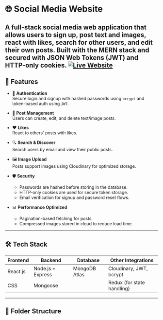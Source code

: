 # 🌐 Social Media Website

A full-stack social media web application that allows users to sign up, post text and images, react with likes, search for other users, and edit their own posts. Built with the MERN stack and secured with JSON Web Tokens (JWT) and HTTP-only cookies.
[![Live Website](https://img.shields.io/badge/Live%20Website-Click%20Here-blue?style=for-the-badge)](https://social-app-website-6dq3.vercel.app/)
---

## 🚀 Features

- 🔐 **Authentication**  
  Secure login and signup with hashed passwords using `bcrypt` and token-based auth using `JWT`.

- 📝 **Post Management**  
  Users can create, edit, and delete text/image posts.

- ❤️ **Likes**  
  React to others' posts with likes.

- 🔍 **Search & Discover**  
  Search users by email and view their public posts.

- 🖼️ **Image Upload**  
  Posts support images using Cloudinary for optimized storage.

- 🛡️ **Security**  
  - Passwords are hashed before storing in the database.
  - HTTP-only cookies are used for secure token storage.
  - Email verification for signup and password reset flows.

- 📊 **Performance Optimized**  
  - Pagination-based fetching for posts.
  - Compressed images stored in cloud to reduce load time.

---

## 🛠️ Tech Stack

| Frontend        | Backend          | Database      | Other Integrations          |
|-----------------|------------------|---------------|-----------------------------|
| React.js        | Node.js + Express| MongoDB Atlas | Cloudinary, JWT, bcrypt     |
| CSS             | Mongoose         |               | Redux (for state handling)  |

---

## 📂 Folder Structure

